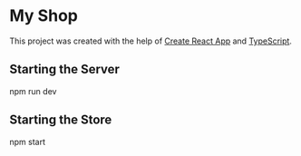 
# My Shop

This project was created with the help of
[Create React App](https://github.com/facebook/create-react-app) and [TypeScript](https://github.com/microsoft/TypeScript/#readme).

## Starting the Server

npm run dev

## Starting the Store

npm start
